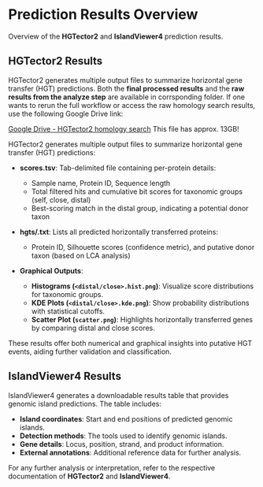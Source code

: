 # Prediction Results Overview

Overview of the **HGTector2** and **IslandViewer4** prediction results.

## HGTector2 Results
HGTector2 generates multiple output files to summarize horizontal gene transfer (HGT) predictions. Both the **final processed results** and the **raw results from the analyze step** are available in corrsponding folder. If one wants to rerun the full workflow or access the raw homology search results, use the following Google Drive link:

[Google Drive - HGTector2 homology search](https://drive.google.com/drive/folders/1zDE4Mw4TeB_lCeM_xmYvyD4SWcuFLawL?usp=sharing) 
This file has approx. 13GB!

HGTector2 generates multiple output files to summarize horizontal gene transfer (HGT) predictions:

- **scores.tsv**: Tab-delimited file containing per-protein details:
  - Sample name, Protein ID, Sequence length
  - Total filtered hits and cumulative bit scores for taxonomic groups (self, close, distal)
  - Best-scoring match in the distal group, indicating a potential donor taxon

- **hgts/<sample>.txt**: Lists all predicted horizontally transferred proteins:
  - Protein ID, Silhouette scores (confidence metric), and putative donor taxon (based on LCA analysis)

- **Graphical Outputs**:
  - **Histograms (`<distal/close>.hist.png`)**: Visualize score distributions for taxonomic groups.
  - **KDE Plots (`<distal/close>.kde.png`)**: Show probability distributions with statistical cutoffs.
  - **Scatter Plot (`scatter.png`)**: Highlights horizontally transferred genes by comparing distal and close scores.

These results offer both numerical and graphical insights into putative HGT events, aiding further validation and classification.

## IslandViewer4 Results
IslandViewer4 generates a downloadable results table that provides genomic island predictions. The table includes:
- **Island coordinates**: Start and end positions of predicted genomic islands.
- **Detection methods**: The tools used to identify genomic islands.
- **Gene details**: Locus, position, strand, and product information.
- **External annotations**: Additional reference data for further analysis.

For any further analysis or interpretation, refer to the respective documentation of **HGTector2** and **IslandViewer4**.

